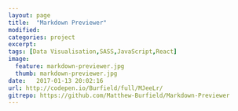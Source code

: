 ```yaml
---
layout: page
title:  "Markdown Previewer"
modified:
categories: project
excerpt:
tags: [Data Visualisation,SASS,JavaScript,React]
image: 
  feature: markdown-previewer.jpg
  thumb: markdown-previewer.jpg
date:   2017-01-13 20:02:16
url: http://codepen.io/Burfield/full/MJeeLr/
gitrepo: https://github.com/Matthew-Burfield/Markdown-Previewer
---
```



